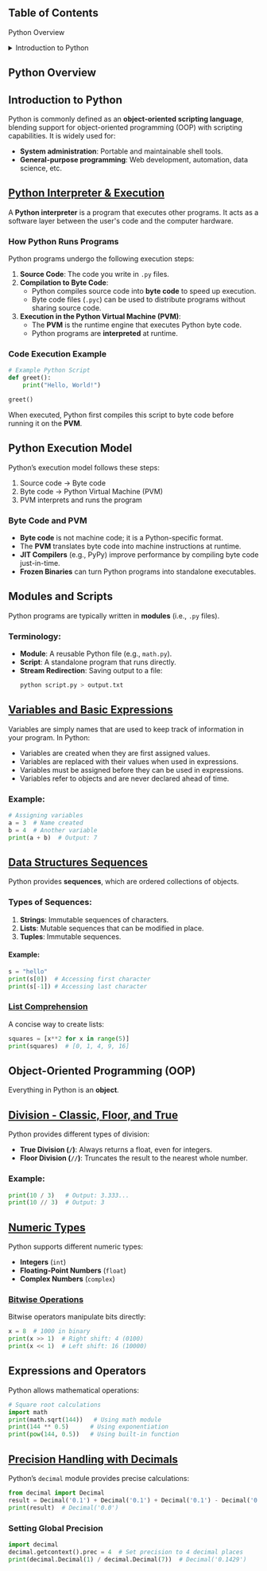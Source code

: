 

## Table of Contents

Python Overview
<details>
<summary>Introduction to Python</summary>

1. [Introduction to Python](#introduction-to-python)
    1. [Python Interpreter & Execution](#python-interpreter--execution)
    2. [Python Execution Model](#python-execution-model)
    3. [Modules and Scripts](#modules-and-scripts)
    4. [Variables and Basic Expressions](#variables-and-basic-expressions)
    5. [Data Structures: Sequences (Strings, Lists, Tuples)](#data-structures-sequences)
    6. [List Comprehension](#list-comprehension)
    7. [Object-Oriented Programming (OOP)](#object-oriented-programming-oop)
    8. [Division - Classic, Floor, and True](#division---classic-floor-and-true)
    9. [Numeric Types](#numeric-types)
    10. [Bitwise Operations](#bitwise-operations)
    11. [Precision Handling with Decimals](#precision-handling-with-decimals)

</details>



## Python Overview

## Introduction to Python
Python is commonly defined as an **object-oriented scripting language**, blending support for object-oriented programming (OOP) with scripting capabilities. It is widely used for:
- **System administration**: Portable and maintainable shell tools.
- **General-purpose programming**: Web development, automation, data science, etc.

## [Python Interpreter & Execution](Python%20Interpreter%20%26%20Execution.py)
A **Python interpreter** is a program that executes other programs. It acts as a software layer between the user's code and the computer hardware.

### How Python Runs Programs
Python programs undergo the following execution steps:
1. **Source Code**: The code you write in `.py` files.
2. **Compilation to Byte Code**:
    - Python compiles source code into **byte code** to speed up execution.
    - Byte code files (`.pyc`) can be used to distribute programs without sharing source code.
3. **Execution in the Python Virtual Machine (PVM)**:
    - The **PVM** is the runtime engine that executes Python byte code.
    - Python programs are **interpreted** at runtime.

### Code Execution Example
```python
# Example Python Script
def greet():
    print("Hello, World!")

greet()
```
When executed, Python first compiles this script to byte code before running it on the **PVM**.

## Python Execution Model
Python’s execution model follows these steps:
1. Source code → Byte code
2. Byte code → Python Virtual Machine (PVM)
3. PVM interprets and runs the program

### Byte Code and PVM
- **Byte code** is not machine code; it is a Python-specific format.
- The **PVM** translates byte code into machine instructions at runtime.
- **JIT Compilers** (e.g., PyPy) improve performance by compiling byte code just-in-time.
- **Frozen Binaries** can turn Python programs into standalone executables.

## Modules and Scripts
Python programs are typically written in **modules** (i.e., `.py` files).

### Terminology:
- **Module**: A reusable Python file (e.g., `math.py`).
- **Script**: A standalone program that runs directly.
- **Stream Redirection**: Saving output to a file:
  ```bash
  python script.py > output.txt
  ```

## [Variables and Basic Expressions](Variables%20and%20Basic%20Expressions.py)
Variables are simply names that are used to keep track of information in your program. In Python:
- Variables are created when they are first assigned values.
- Variables are replaced with their values when used in expressions.
- Variables must be assigned before they can be used in expressions.
- Variables refer to objects and are never declared ahead of time.

### Example:
```python
# Assigning variables
a = 3  # Name created
b = 4  # Another variable
print(a + b)  # Output: 7
```

## [Data Structures Sequences](Data%20Structures%20-%20Sequences.py)
Python provides **sequences**, which are ordered collections of objects.

### Types of Sequences:
1. **Strings**: Immutable sequences of characters.
2. **Lists**: Mutable sequences that can be modified in place.
3. **Tuples**: Immutable sequences.

#### Example:
```python
s = "hello"
print(s[0])  # Accessing first character
print(s[-1]) # Accessing last character
```

### [List Comprehension](List%20Comprehension.py)
A concise way to create lists:
```python
squares = [x**2 for x in range(5)]
print(squares)  # [0, 1, 4, 9, 16]
```

## Object-Oriented Programming (OOP)
Everything in Python is an **object**.

## [Division - Classic, Floor, and True](Division%20-%20Classic%2C%20Floor%2C%20and%20True.py)
Python provides different types of division:
- **True Division (`/`)**: Always returns a float, even for integers.
- **Floor Division (`//`)**: Truncates the result to the nearest whole number.

### Example:
```python
print(10 / 3)   # Output: 3.333...
print(10 // 3)  # Output: 3
```

## [Numeric Types](Numeric%20Types.py)
Python supports different numeric types:
- **Integers** (`int`)
- **Floating-Point Numbers** (`float`)
- **Complex Numbers** (`complex`)

### [Bitwise Operations](Bitwise%20Operations.py)
Bitwise operators manipulate bits directly:
```python
x = 8  # 1000 in binary
print(x >> 1)  # Right shift: 4 (0100)
print(x << 1)  # Left shift: 16 (10000)
```

## Expressions and Operators
Python allows mathematical operations:
```python
# Square root calculations
import math
print(math.sqrt(144))   # Using math module
print(144 ** 0.5)      # Using exponentiation
print(pow(144, 0.5))   # Using built-in function
```

## [Precision Handling with Decimals](Precision%20Handling%20with%20Decimals.py)
Python’s `decimal` module provides precise calculations:
```python
from decimal import Decimal
result = Decimal('0.1') + Decimal('0.1') + Decimal('0.1') - Decimal('0.3')
print(result)  # Decimal('0.0')
```

### Setting Global Precision
```python
import decimal
decimal.getcontext().prec = 4  # Set precision to 4 decimal places
print(decimal.Decimal(1) / decimal.Decimal(7))  # Decimal('0.1429')
```


